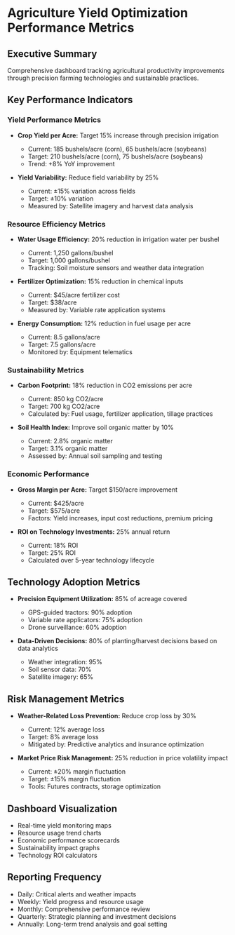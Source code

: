 # Agriculture Yield Optimization Performance Metrics

## Executive Summary
Comprehensive dashboard tracking agricultural productivity improvements through precision farming technologies and sustainable practices.

## Key Performance Indicators

### Yield Performance Metrics
- **Crop Yield per Acre:** Target 15% increase through precision irrigation
  - Current: 185 bushels/acre (corn), 65 bushels/acre (soybeans)
  - Target: 210 bushels/acre (corn), 75 bushels/acre (soybeans)
  - Trend: +8% YoY improvement

- **Yield Variability:** Reduce field variability by 25%
  - Current: ±15% variation across fields
  - Target: ±10% variation
  - Measured by: Satellite imagery and harvest data analysis

### Resource Efficiency Metrics
- **Water Usage Efficiency:** 20% reduction in irrigation water per bushel
  - Current: 1,250 gallons/bushel
  - Target: 1,000 gallons/bushel
  - Tracking: Soil moisture sensors and weather data integration

- **Fertilizer Optimization:** 15% reduction in chemical inputs
  - Current: $45/acre fertilizer cost
  - Target: $38/acre
  - Measured by: Variable rate application systems

- **Energy Consumption:** 12% reduction in fuel usage per acre
  - Current: 8.5 gallons/acre
  - Target: 7.5 gallons/acre
  - Monitored by: Equipment telematics

### Sustainability Metrics
- **Carbon Footprint:** 18% reduction in CO2 emissions per acre
  - Current: 850 kg CO2/acre
  - Target: 700 kg CO2/acre
  - Calculated by: Fuel usage, fertilizer application, tillage practices

- **Soil Health Index:** Improve soil organic matter by 10%
  - Current: 2.8% organic matter
  - Target: 3.1% organic matter
  - Assessed by: Annual soil sampling and testing

### Economic Performance
- **Gross Margin per Acre:** Target $150/acre improvement
  - Current: $425/acre
  - Target: $575/acre
  - Factors: Yield increases, input cost reductions, premium pricing

- **ROI on Technology Investments:** 25% annual return
  - Current: 18% ROI
  - Target: 25% ROI
  - Calculated over 5-year technology lifecycle

## Technology Adoption Metrics
- **Precision Equipment Utilization:** 85% of acreage covered
  - GPS-guided tractors: 90% adoption
  - Variable rate applicators: 75% adoption
  - Drone surveillance: 60% adoption

- **Data-Driven Decisions:** 80% of planting/harvest decisions based on data analytics
  - Weather integration: 95%
  - Soil sensor data: 70%
  - Satellite imagery: 65%

## Risk Management Metrics
- **Weather-Related Loss Prevention:** Reduce crop loss by 30%
  - Current: 12% average loss
  - Target: 8% average loss
  - Mitigated by: Predictive analytics and insurance optimization

- **Market Price Risk Management:** 25% reduction in price volatility impact
  - Current: ±20% margin fluctuation
  - Target: ±15% margin fluctuation
  - Tools: Futures contracts, storage optimization

## Dashboard Visualization
- Real-time yield monitoring maps
- Resource usage trend charts
- Economic performance scorecards
- Sustainability impact graphs
- Technology ROI calculators

## Reporting Frequency
- Daily: Critical alerts and weather impacts
- Weekly: Yield progress and resource usage
- Monthly: Comprehensive performance review
- Quarterly: Strategic planning and investment decisions
- Annually: Long-term trend analysis and goal setting
